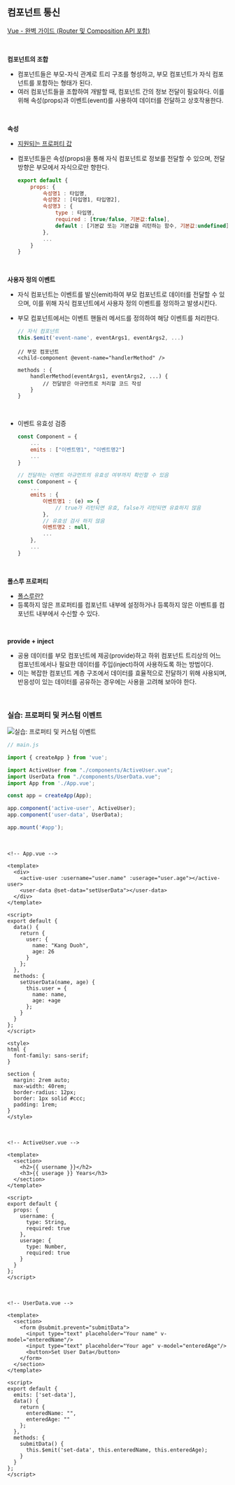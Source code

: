 ## 컴포넌트 통신

[Vue - 완벽 가이드 (Router 및 Composition API 포함)](https://www.udemy.com/course/vue-router-composition-api/?couponCode=ST12MT030524)

<br/>

**컴포넌트의 조합**

- 컴포넌트들은 부모-자식 관계로 트리 구조를 형성하고, 부모 컴포넌트가 자식 컴포넌트를 포함하는 형태가 된다.
- 여러 컴포넌트들을 조합하여 개발할 때, 컴포넌트 간의 정보 전달이 필요하다. 이를 위해 속성(props)과 이벤트(event)를 사용하여 데이터를 전달하고 상호작용한다.

<br/>

**속성**

- [지원되는 프로퍼티 값](https://v3.vuejs.org/guide/component-props.html)
- 컴포넌트들은 속성(props)을 통해 자식 컴포넌트로 정보를 전달할 수 있으며, 전달 방향은 부모에서 자식으로만 향한다.
  
    ```javascript
    export default {
        props: {
            속성명1 : 타입명,
            속성명2 : [타입명1, 타입명2],
            속성명3 : {
                type : 타입명,
                required : [true/false, 기본값:false],
                default : [기본값 또는 기본값을 리턴하는 함수, 기본값:undefined]
            },
            ...
        }
    }
    ```

<br/>

**사용자 정의 이벤트**

- 자식 컴포넌트는 이벤트를 발신(emit)하여 부모 컴포넌트로 데이터를 전달할 수 있으며, 이를 위해 자식 컴포넌트에서 사용자 정의 이벤트를 정의하고 발생시킨다.
- 부모 컴포넌트에서는 이벤트 핸들러 메서드를 정의하여 해당 이벤트를 처리한다.

    ```javascript
    // 자식 컴포넌트
    this.$emit('event-name', eventArgs1, eventArgs2, ...)
    ```

    ```vue
    // 부모 컴포넌트
    <child-component @event-name="handlerMethod" />

    methods : {
        handlerMethod(eventArgs1, eventArgs2, ...) {
            // 전달받은 아규먼트로 처리할 코드 작성
        }
    }
    ```

    <br/>
  
- 이벤트 유효성 검증
    ```javascript
    const Component = {
        ...
        emits : ["이벤트명1", "이벤트명2"]
        ...
    }
    ```

    ```javascript
    // 전달하는 이벤트 아규먼트의 유효성 여부까지 확인할 수 있음
    const Component = {
        ...
        emits : {
            이벤트명1 : (e) => {
                // true가 리턴되면 유효, false가 리턴되면 유효하지 않음
            },
            // 유효성 검사 하지 않음
            이벤트명2 : null,
            ...
        },
        ...
    }
    ```

<br/>

**폴스루 프로퍼티**

- [폴스루란?](https://vuejs.org/guide/components/attrs.html)
- 등록하지 않은 프로퍼티를 컴포넌트 내부에 설정하거나 등록하지 않은 이벤트를 컴포넌트 내부에서 수신할 수 있다.

<br/>

**provide + inject**

- 공용 데이터를 부모 컴포넌트에 제공(provide)하고 하위 컴포넌트 트리상의 어느 컴포넌트에서나 필요한 데이터를 주입(inject)하여 사용하도록 하는 방법이다.
- 이는 복잡한 컴포넌트 계층 구조에서 데이터를 효율적으로 전달하기 위해 사용되며, 반응성이 있는 데이터를 공유하는 경우에는 사용을 고려해 보아야 한다.

<br/>

### 실습: 프로퍼티 및 커스텀 이벤트

![실습: 프로퍼티 및 커스텀 이벤트](./img/assignment_6.png)

```javascript
// main.js

import { createApp } from 'vue';

import ActiveUser from "./components/ActiveUser.vue";
import UserData from "./components/UserData.vue";
import App from './App.vue';

const app = createApp(App);

app.component('active-user', ActiveUser);
app.component('user-data', UserData);

app.mount('#app');
```

<br/>

```vue
<!-- App.vue -->

<template>
  <div>
    <active-user :username="user.name" :userage="user.age"></active-user>
    <user-data @set-data="setUserData"></user-data>
  </div>
</template>

<script>
export default {
  data() {
    return {
      user: {
        name: "Kang Duoh",
        age: 26
      }
    };
  },
  methods: {
    setUserData(name, age) {
      this.user = {
        name: name,
        age: +age
      };
    }
  }
};
</script>

<style>
html {
  font-family: sans-serif;
}

section {
  margin: 2rem auto;
  max-width: 40rem;
  border-radius: 12px;
  border: 1px solid #ccc;
  padding: 1rem;
}
</style>
```

<br/>

```vue
<!-- ActiveUser.vue -->

<template>
  <section>
    <h2>{{ username }}</h2>
    <h3>{{ userage }} Years</h3>
  </section>
</template>

<script>
export default {
  props: {
    username: {
      type: String,
      required: true
    },
    userage: {
      type: Number,
      required: true
    }
  }
};
</script>
```

<br/>

```vue
<!-- UserData.vue -->

<template>
  <section>
    <form @submit.prevent="submitData">
      <input type="text" placeholder="Your name" v-model="enteredName"/>
      <input type="text" placeholder="Your age" v-model="enteredAge"/>
      <button>Set User Data</button>
    </form>
  </section>
</template>

<script>
export default {
  emits: ['set-data'],
  data() {
    return {
      enteredName: "",
      enteredAge: ""
    };
  },
  methods: {
    submitData() {
      this.$emit('set-data', this.enteredName, this.enteredAge);
    }
  }
};
</script>
```